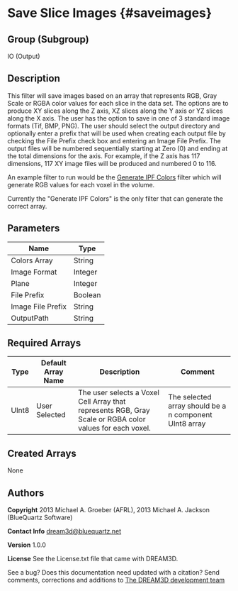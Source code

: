 Save Slice Images {#saveimages}
=====

## Group (Subgroup) ##

IO (Output)


## Description ##

This filter will save images based on an array that represents RGB, Gray Scale or RGBA color values for each slice in the data set. The options are to produce XY slices along the Z axis, XZ slices along the Y axis or YZ slices along the X axis. The user has the option to save in one of 3 standard image formats (Tif, BMP, PNG). The user should select the output directory and optionally enter a prefix that will be used when creating each output file by checking the File Prefix check box and entering an Image File Prefix. The output files will be numbered sequentially starting at Zero (0) and ending at the total dimensions for the axis. For example, if the Z axis has 117 dimensions, 117 XY image files will be produced and numbered 0 to 116.

An example filter to run would be the [Generate IPF Colors](generateipfcolors.html) filter which will generate RGB values for each voxel in the volume.

Currently the "Generate IPF Colors" is the only filter that can generate the correct array.

## Parameters ##

| Name             | Type |
|------------------|------|
| Colors Array  | String |
| Image Format     | Integer |
| Plane     | Integer |
| File Prefix | Boolean |
| Image File Prefix | String |
| OutputPath   | String |


## Required Arrays ##

| Type | Default Array Name | Description | Comment |
|------|--------------------|-------------|---------|
| UInt8  | User Selected    | The user selects a Voxel Cell Array that represents RGB, Gray Scale or RGBA color values for each voxel. | The selected array should be a n component UInt8 array|


## Created Arrays ##

None



## Authors ##

**Copyright** 2013 Michael A. Groeber (AFRL), 2013 Michael A. Jackson (BlueQuartz Software)

**Contact Info** dream3d@bluequartz.net

**Version** 1.0.0

**License**  See the License.txt file that came with DREAM3D.



See a bug? Does this documentation need updated with a citation? Send comments, corrections and additions to [The DREAM3D development team](mailto:dream3d@bluequartz.net?subject=Documentation%20Correction)
